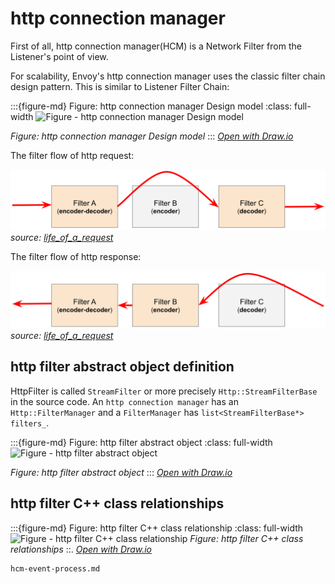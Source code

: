 # http connection manager

First of all, http connection manager(HCM) is a Network Filter from the Listener's point of view.

For scalability, Envoy's http connection manager uses the classic filter chain design pattern. This is similar to Listener Filter Chain:


:::{figure-md} Figure: http connection manager Design model
:class: full-width 
<img src="/ch2-envoy/arch/http/http-connection-manager/http-connection-manager.assets/http-connection-manager.drawio.svg" alt="Figure - http connection manager Design model">

*Figure: http connection manager Design model*
:::
*[Open with Draw.io](https://app.diagrams.net/?ui=sketch#Uhttps%3A%2F%2Fistio-insider.mygraphql.com%2Fzh_CN%2Flatest%2F_images%2Fhttp-connection-manager.drawio.svg)*


The filter flow of http request:

![](./http-connection-manager.assets/lor-http-decode.svg)
*source: [life_of_a_request](https://www.envoyproxy.io/docs/envoy/latest/intro/life_of_a_request#http-filter-chain-processing)*

The filter flow of http response:

![](./http-connection-manager.assets/lor-http-encode.svg)
*source: [life_of_a_request](https://www.envoyproxy.io/docs/envoy/latest/intro/life_of_a_request#http-filter-chain-processing)*



## http filter abstract object definition

HttpFilter is called `StreamFilter` or more precisely `Http::StreamFilterBase` in the source code. An `http connection manager` has an `Http::FilterManager` and a `FilterManager` has `list<StreamFilterBase*> filters_`.

:::{figure-md} Figure: http filter abstract object
:class: full-width
<img src="/ch2-envoy/arch/http/http-connection-manager/http-connection-manager.assets/http-filter-abstract.drawio.svg" alt="Figure - http filter abstract object">

*Figure: http filter abstract object*
:::
*[Open with Draw.io](https://app.diagrams.net/?ui=sketch#Uhttps%3A%2F%2Fistio-insider.mygraphql.com%2Fzh_CN%2Flatest%2F_images%2Fhttp-filter-abstract.drawio.svg)*

## http filter C++ class relationships
:::{figure-md} Figure: http filter C++ class relationship
:class: full-width
<img src="/ch2-envoy/arch/http/http-connection-manager/http-connection-manager.assets/http-filter-code-oop.drawio.svg" alt="Figure - http filter C++ class relationship">
*Figure: http filter C++ class relationships*
::.
*[Open with Draw.io](https://app.diagrams.net/?ui=sketch#Uhttps%3A%2F%2Fistio-insider.mygraphql.com%2Fzh_CN%2Flatest%2F_images%2Fhttp-filter-code-oop.drawio.svg)*

```{toctree}
hcm-event-process.md
```
